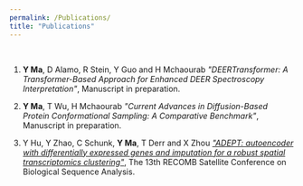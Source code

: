 ```yaml
---
permalink: /Publications/
title: "Publications"
---
```


&nbsp;

1. **Y Ma**, D Alamo, R Stein, Y Guo and H Mchaourab *"DEERTransformer: A Transformer-Based Approach for Enhanced DEER Spectroscopy Interpretation"*, Manuscript in preparation.

2. **Y Ma**, T Wu, H Mchaourab *"Current Advances in Diffusion-Based Protein Conformational Sampling: A Comparative Benchmark"*, Manuscript in preparation.

3. Y Hu, Y Zhao, C Schunk, **Y Ma**, T Derr and X Zhou *["ADEPT: autoencoder with differentially expressed genes and imputation for a robust spatial transcriptomics clustering"](https://www.sciencedirect.com/science/article/pii/S2589004223008696)*, The 13th RECOMB Satellite Conference on Biological Sequence Analysis.